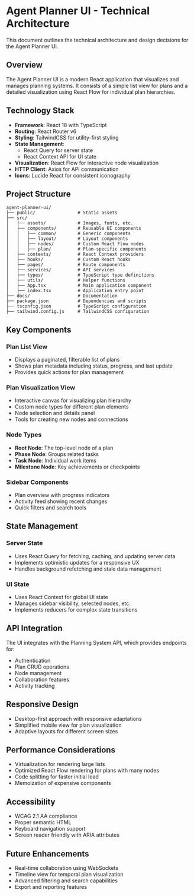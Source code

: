 # Agent Planner UI - Technical Architecture

This document outlines the technical architecture and design decisions for the Agent Planner UI.

## Overview

The Agent Planner UI is a modern React application that visualizes and manages planning systems. It consists of a simple list view for plans and a detailed visualization using React Flow for individual plan hierarchies.

## Technology Stack

- **Framework**: React 18 with TypeScript
- **Routing**: React Router v6
- **Styling**: TailwindCSS for utility-first styling
- **State Management**: 
  - React Query for server state
  - React Context API for UI state
- **Visualization**: React Flow for interactive node visualization
- **HTTP Client**: Axios for API communication
- **Icons**: Lucide React for consistent iconography

## Project Structure

```
agent-planner-ui/
├── public/                # Static assets
├── src/
│   ├── assets/            # Images, fonts, etc.
│   ├── components/        # Reusable UI components
│   │   ├── common/        # Generic components
│   │   ├── layout/        # Layout components
│   │   ├── nodes/         # Custom React Flow nodes
│   │   ├── plan/          # Plan-specific components
│   ├── contexts/          # React Context providers
│   ├── hooks/             # Custom React hooks
│   ├── pages/             # Route components
│   ├── services/          # API services
│   ├── types/             # TypeScript type definitions
│   ├── utils/             # Helper functions
│   ├── App.tsx            # Main application component
│   ├── index.tsx          # Application entry point
├── docs/                  # Documentation
├── package.json           # Dependencies and scripts
├── tsconfig.json          # TypeScript configuration
├── tailwind.config.js     # TailwindCSS configuration
```

## Key Components

### Plan List View
- Displays a paginated, filterable list of plans
- Shows plan metadata including status, progress, and last update
- Provides quick actions for plan management

### Plan Visualization View
- Interactive canvas for visualizing plan hierarchy
- Custom node types for different plan elements
- Node selection and details panel
- Tools for creating new nodes and connections

### Node Types
- **Root Node**: The top-level node of a plan
- **Phase Node**: Groups related tasks
- **Task Node**: Individual work items
- **Milestone Node**: Key achievements or checkpoints

### Sidebar Components
- Plan overview with progress indicators
- Activity feed showing recent changes
- Quick filters and search tools

## State Management

### Server State
- Uses React Query for fetching, caching, and updating server data
- Implements optimistic updates for a responsive UX
- Handles background refetching and stale data management

### UI State
- Uses React Context for global UI state
- Manages sidebar visibility, selected nodes, etc.
- Implements reducers for complex state transitions

## API Integration

The UI integrates with the Planning System API, which provides endpoints for:
- Authentication
- Plan CRUD operations
- Node management
- Collaboration features
- Activity tracking

## Responsive Design

- Desktop-first approach with responsive adaptations
- Simplified mobile view for plan visualization
- Adaptive layouts for different screen sizes

## Performance Considerations

- Virtualization for rendering large lists
- Optimized React Flow rendering for plans with many nodes
- Code splitting for faster initial load
- Memoization of expensive components

## Accessibility

- WCAG 2.1 AA compliance
- Proper semantic HTML
- Keyboard navigation support
- Screen reader friendly with ARIA attributes

## Future Enhancements

- Real-time collaboration using WebSockets
- Timeline view for temporal plan visualization
- Advanced filtering and search capabilities
- Export and reporting features
